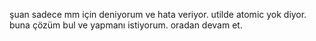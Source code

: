 şuan sadece mm için deniyorum ve hata veriyor. utilde atomic yok diyor. buna çözüm bul ve yapmanı istiyorum. oradan devam et.